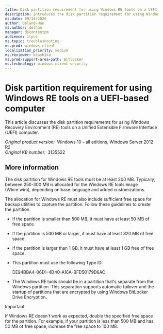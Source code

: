 ```yaml
---
title: Disk partition requirement for using Windows RE tools on a UEFI-based computer
description: Introduces the disk partition requirement for using Windows RE tools on a UEFI-based computer.
ms.date: 09/14/2020
author: Deland-Han
ms.author: delhan
manager: dscontentpm
audience: itpro
ms.topic: troubleshooting
ms.prod: windows-client
localization_priority: medium
ms.reviewer: kaushika
ms.prod-support-area-path: Bitlocker
ms.technology: windows-client-security
---
```

# Disk partition requirement for using Windows RE tools on a UEFI-based computer

This article discusses the disk partition requirements for using Windows Recovery Environment (RE) tools on a Unified Extensible Firmware Interface (UEFI) computer.

_Original product version:_ &nbsp;Windows 10 – all editions, Windows Server 2012 R2  
_Original KB number:_ &nbsp;3135522

## More information

The disk partition for Windows RE tools must be at least 300 MB. Typically, between 250-300 MB is allocated for the Windows RE tools image (Winre.wim), depending on base language and added customizations.

The allocation for Windows RE must also include sufficient free space for backup utilities to capture the partition. Follow these guidelines to create the partition:

- If the partition is smaller than 500 MB, it must have at least 50 MB of free space.
- If the partition is 500 MB or larger, it must have at least 320 MB of free space.
- If the partition is larger than 1 GB, it must have at least 1 GB free of free space.
- This partition must use the following Type ID:

    DE94BBA4-06D1-4D40-A16A-BFD50179D6AC

- The Windows RE tools should be in a partition that's separate from the Windows partition. This separation supports automatic failover and the startup of partitions that are encrypted by using Windows BitLocker Drive Encryption.

> [!IMPORTANT]
> If Windows RE doesn't work as expected, double the specified free space for the partition. For example, if your partition is less than 500 MB and has 50 MB of free space, increase the free space to 100 MB.
